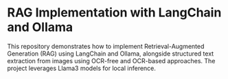 # RAG Implementation with LangChain and Ollama
This repository demonstrates how to implement Retrieval-Augmented Generation (RAG) using LangChain and Ollama, alongside structured text extraction from images using OCR-free and OCR-based approaches. The project leverages Llama3 models for local inference.